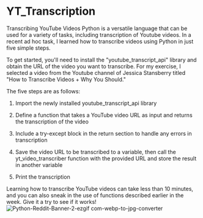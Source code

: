 # YT_Transcription
Transcribing YouTube Videos
Python is a versatile language that can be used for a variety of tasks, including transcription of Youtube videos. In a recent ad hoc task, I learned how to transcribe videos using Python in just five simple steps. 


To get started, you'll need to install the "youtube_transcript_api" library and obtain the URL of the video you want to transcribe. For my exercise, I selected a video from the Youtube channel of Jessica Stansberry titled "How to Transcribe Videos + Why You Should." 


The five steps are as follows: 

1. Import the newly installed youtube_transcript_api library

2. Define a function that takes a YouTube video URL as input and returns the transcription of the video

3. Include a try-except block in the return section to handle any errors in transcription

4. Save the video URL to be transcribed to a variable, then call the yt_video_transcriber function with the provided URL and store the result in another variable

5. Print the transcription


Learning how to transcribe YouTube videos can take less than 10 minutes, and you can also sneak in the use of functions described earlier in the week. Give it a try to see if it works!
![Python-Reddit-Banner-2-ezgif com-webp-to-jpg-converter](https://github.com/leks39/YT_Transcription/assets/113634690/05f7cb9a-f1bc-46b4-b06b-1da31c2bc3b7)
